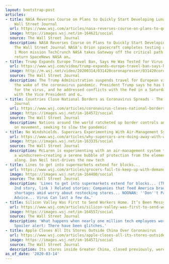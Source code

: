 ```yaml
---
layout: bootstrap-post
articles:
- title: NASA Reverses Course on Plans to Quickly Start Developing Lunar Bases - The
    Wall Street Journal
  url: https://www.wsj.com/articles/nasa-reverses-course-on-plans-to-quickly-start-developing-lunar-bases-11584228317
  image: https://images.wsj.net/im-164621/social
  source: The Wall Street Journal
  description: NASA Reverses Course on Plans to Quickly Start Developing Lunar Bases
    The Wall Street Journal NASA’s Orion spacecraft completes testing ahead of Artemis
    1 Moon mission TechCrunch NASA takes Gateway off the critical path for 2024 lunar
    return SpaceNews NASA an…
- title: Trump Expands Europe Travel Ban, Says He Was Tested for Virus
  url: https://www.wsj.com/video/trump-expands-europe-travel-ban-says-he-was-tested-for-virus/5905ED4E-E7FD-4A85-90B8-6D16C32E85B7.html
  image: http://m.wsj.net/video/20200314/031420coronapresser/031420coronapresser_1280x720.jpg
  source: The Wall Street Journal
  description: The Trump Administration suspends travel for European visitors, in
    the wake of the coronavirus pandemic. President Trump says he has been tested
    for the virus, and he addressed conflicts with the Fed in a Saturday news conference
    with the Vice President and o…
- title: Countries Close National Borders as Coronavirus Spreads - The Wall Street
    Journal
  url: https://www.wsj.com/articles/coronavirus-closes-national-borders-apple-stores-11584183924
  image: https://images.wsj.net/im-164572/social
  source: The Wall Street Journal
  description: Nations around the world ratcheted up border controls and restrictions
    on movement, seeking to slow the pandemic
- title: No Windshields. Supercars Experimenting With Air-Management Systems...
  url: https://www.wsj.com/articles/why-supercars-are-doing-away-with-windshields-11584126355
  image: https://images.wsj.net/im-163335/social
  source: The Wall Street Journal
  description: McLaren is experimenting with an air-management system that replaces
    a windscreen—creating a serene bubble of protection from the elements as you speed
    along. Dan Neil test-drives the new tech
- title: Lines to get into supermarkets extend for blocks...
  url: https://www.wsj.com/articles/grocers-fail-to-keep-up-with-demand-as-coronavirus-pandemic-spreads-11584196579
  image: https://images.wsj.net/im-164400/social
  source: The Wall Street Journal
  description: 'Lines to get into supermarkets extend for blocks... (Third column,
    2nd story, link ) Related stories: Companies that feed America brace for labor
    shortages amid worry about restocking stores... NOONAN: ''Don''t Panic'' Is Rotten
    Advice... Virus Can last a few da…'
- title: Silicon Valley Was First to Send Workers Home. It’s Been Messy.
  url: https://www.wsj.com/articles/silicon-valley-was-first-to-send-workers-home-its-been-messy-11584190800
  image: https://images.wsj.net/im-164557/social
  source: The Wall Street Journal
  description: 'What happens when nearly one million tech employees work from home?
    Spoiler alert: There have been glitches.'
- title: Apple Closes All Its Stores Outside China Over Coronavirus
  url: https://www.wsj.com/articles/apple-closes-all-its-stores-outside-china-over-coronavirus-11584172214
  image: https://images.wsj.net/im-164571/social
  source: The Wall Street Journal
  description: Its stores inside Greater China, closed previously, were all open Saturday
as_of_date: '2020-03-14'
---
```


